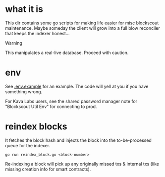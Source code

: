 # what it is

This dir contains some go scripts for making life easier for misc blockscout maintenance.
Maybe someday the client will grow into a full blow reconciler that keeps the indexer honest...

> [!WARNING]
> This manipulates a real-live database. Proceed with caution.

# env

See [.env.example](.env.example) for an example. The code will yell at you if you have something wrong.

For Kava Labs users, see the shared password manager note for "Blockscout Util Env" for connecting to prod.

# reindex blocks

It fetches the block hash and injects the block into the to-be-processed queue for the indexer.
```
go run reindex_block.go <block-number>
```

Re-indexing a block will pick up any originally missed txs & internal txs (like missing creation info for smart contracts).
